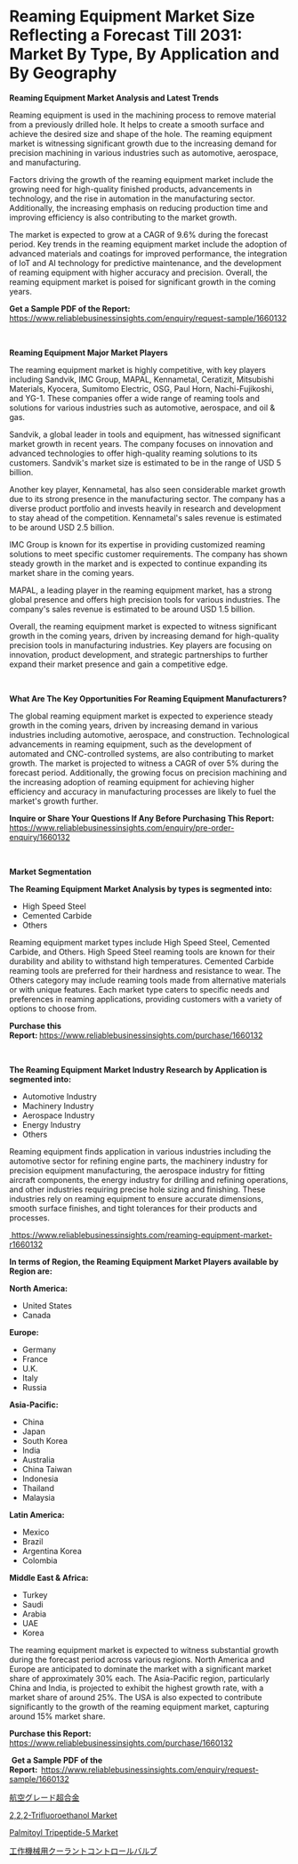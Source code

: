 <p><h1>Reaming Equipment Market Size Reflecting a Forecast Till 2031: Market By Type, By Application and By Geography</h1></p><p><strong>Reaming Equipment Market Analysis and Latest Trends</strong></p>
<p><p>Reaming equipment is used in the machining process to remove material from a previously drilled hole. It helps to create a smooth surface and achieve the desired size and shape of the hole. The reaming equipment market is witnessing significant growth due to the increasing demand for precision machining in various industries such as automotive, aerospace, and manufacturing.</p><p>Factors driving the growth of the reaming equipment market include the growing need for high-quality finished products, advancements in technology, and the rise in automation in the manufacturing sector. Additionally, the increasing emphasis on reducing production time and improving efficiency is also contributing to the market growth.</p><p>The market is expected to grow at a CAGR of 9.6% during the forecast period. Key trends in the reaming equipment market include the adoption of advanced materials and coatings for improved performance, the integration of IoT and AI technology for predictive maintenance, and the development of reaming equipment with higher accuracy and precision. Overall, the reaming equipment market is poised for significant growth in the coming years.</p></p>
<p><strong>Get a Sample PDF of the Report:&nbsp;</strong> <a href="https://www.reliablebusinessinsights.com/enquiry/request-sample/1660132">https://www.reliablebusinessinsights.com/enquiry/request-sample/1660132</a></p>
<p>&nbsp;</p>
<p><strong>Reaming Equipment Major Market Players</strong></p>
<p><p>The reaming equipment market is highly competitive, with key players including Sandvik, IMC Group, MAPAL, Kennametal, Ceratizit, Mitsubishi Materials, Kyocera, Sumitomo Electric, OSG, Paul Horn, Nachi-Fujikoshi, and YG-1. These companies offer a wide range of reaming tools and solutions for various industries such as automotive, aerospace, and oil & gas.</p><p>Sandvik, a global leader in tools and equipment, has witnessed significant market growth in recent years. The company focuses on innovation and advanced technologies to offer high-quality reaming solutions to its customers. Sandvik's market size is estimated to be in the range of USD 5 billion.</p><p>Another key player, Kennametal, has also seen considerable market growth due to its strong presence in the manufacturing sector. The company has a diverse product portfolio and invests heavily in research and development to stay ahead of the competition. Kennametal's sales revenue is estimated to be around USD 2.5 billion.</p><p>IMC Group is known for its expertise in providing customized reaming solutions to meet specific customer requirements. The company has shown steady growth in the market and is expected to continue expanding its market share in the coming years.</p><p>MAPAL, a leading player in the reaming equipment market, has a strong global presence and offers high precision tools for various industries. The company's sales revenue is estimated to be around USD 1.5 billion.</p><p>Overall, the reaming equipment market is expected to witness significant growth in the coming years, driven by increasing demand for high-quality precision tools in manufacturing industries. Key players are focusing on innovation, product development, and strategic partnerships to further expand their market presence and gain a competitive edge.</p></p>
<p>&nbsp;</p>
<p><strong>What Are The Key Opportunities For Reaming Equipment Manufacturers?</strong></p>
<p><p>The global reaming equipment market is expected to experience steady growth in the coming years, driven by increasing demand in various industries including automotive, aerospace, and construction. Technological advancements in reaming equipment, such as the development of automated and CNC-controlled systems, are also contributing to market growth. The market is projected to witness a CAGR of over 5% during the forecast period. Additionally, the growing focus on precision machining and the increasing adoption of reaming equipment for achieving higher efficiency and accuracy in manufacturing processes are likely to fuel the market's growth further.</p></p>
<p><strong>Inquire or Share Your Questions If Any Before Purchasing This Report:</strong> <a href="https://www.reliablebusinessinsights.com/enquiry/pre-order-enquiry/1660132">https://www.reliablebusinessinsights.com/enquiry/pre-order-enquiry/1660132</a></p>
<p>&nbsp;</p>
<p><strong>Market Segmentation</strong></p>
<p><strong>The Reaming Equipment Market Analysis by types is segmented into:</strong></p>
<p><ul><li>High Speed Steel</li><li>Cemented Carbide</li><li>Others</li></ul></p>
<p><p>Reaming equipment market types include High Speed Steel, Cemented Carbide, and Others. High Speed Steel reaming tools are known for their durability and ability to withstand high temperatures. Cemented Carbide reaming tools are preferred for their hardness and resistance to wear. The Others category may include reaming tools made from alternative materials or with unique features. Each market type caters to specific needs and preferences in reaming applications, providing customers with a variety of options to choose from.</p></p>
<p><strong>Purchase this Report:&nbsp;</strong><a href="https://www.reliablebusinessinsights.com/purchase/1660132">https://www.reliablebusinessinsights.com/purchase/1660132</a></p>
<p>&nbsp;</p>
<p><strong>The Reaming Equipment Market Industry Research by Application is segmented into:</strong></p>
<p><ul><li>Automotive Industry</li><li>Machinery Industry</li><li>Aerospace Industry</li><li>Energy Industry</li><li>Others</li></ul></p>
<p><p>Reaming equipment finds application in various industries including the automotive sector for refining engine parts, the machinery industry for precision equipment manufacturing, the aerospace industry for fitting aircraft components, the energy industry for drilling and refining operations, and other industries requiring precise hole sizing and finishing. These industries rely on reaming equipment to ensure accurate dimensions, smooth surface finishes, and tight tolerances for their products and processes.</p></p>
<p><a href="https://www.reliablebusinessinsights.com/reaming-equipment-market-r1660132">&nbsp;https://www.reliablebusinessinsights.com/reaming-equipment-market-r1660132</a></p>
<p><strong>In terms of Region, the Reaming Equipment Market Players available by Region are:</strong></p>
<p>
    <p> <strong> North America: </strong>
        <ul>
            <li>United States</li>
            <li>Canada</li>
        </ul>
        </p> 
    <p> <strong> Europe: </strong>
        <ul>
            <li>Germany</li>
            <li>France</li>
            <li>U.K.</li>
            <li>Italy</li>
            <li>Russia</li>
        </ul>
        </p> 
    <p> <strong> Asia-Pacific: </strong>
        <ul>
            <li>China</li>
            <li>Japan</li>
            <li>South Korea</li>
            <li>India</li>
            <li>Australia</li>
            <li>China Taiwan</li>
            <li>Indonesia</li>
            <li>Thailand</li>
            <li>Malaysia</li>
        </ul>
        </p> 
    <p> <strong> Latin America: </strong>
        <ul>
            <li>Mexico</li>
            <li>Brazil</li>
            <li>Argentina Korea</li>
            <li>Colombia</li>
        </ul>
        </p> 
    <p> <strong> Middle East & Africa: </strong>
        <ul>
            <li>Turkey</li>
            <li>Saudi</li>
            <li>Arabia</li>
            <li>UAE</li>
            <li>Korea</li>
        </ul>
    </p>
    </p>
<p><p>The reaming equipment market is expected to witness substantial growth during the forecast period across various regions. North America and Europe are anticipated to dominate the market with a significant market share of approximately 30% each. The Asia-Pacific region, particularly China and India, is projected to exhibit the highest growth rate, with a market share of around 25%. The USA is also expected to contribute significantly to the growth of the reaming equipment market, capturing around 15% market share.</p></p>
<p><strong>Purchase this Report: </strong><a href="https://www.reliablebusinessinsights.com/purchase/1660132">https://www.reliablebusinessinsights.com/purchase/1660132</a></p>
<p>&nbsp;<strong>Get a Sample PDF of the Report:&nbsp;&nbsp;</strong><a href="https://www.reliablebusinessinsights.com/enquiry/request-sample/1660132">https://www.reliablebusinessinsights.com/enquiry/request-sample/1660132</a></p>
<p><strong></strong></p>
<p><p><a href="https://github.com/KaliMetz2023/Market-Research-Report-List-1/blob/main/2192940117949.md">航空グレード超合金</a></p><p><a href="https://github.com/JameTravis/Market-Research-Report-List-5/blob/main/222-trifluoroethanol-market.md">2,2,2-Trifluoroethanol Market</a></p><p><a href="https://github.com/vimar16th/Market-Research-Report-List-5/blob/main/palmitoyl-tripeptide-5-market.md">Palmitoyl Tripeptide-5 Market</a></p><p><a href="https://github.com/JoanaNitzsche/Market-Research-Report-List-1/blob/main/7017772117948.md">工作機械用クーラントコントロールバルブ</a></p></p>